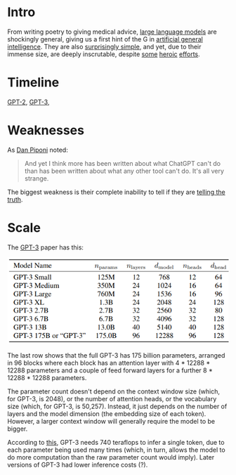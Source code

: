 # Intro

From writing poetry to giving medical advice, [large language models](https://en.wikipedia.org/wiki/Large_language_model) are shockingly general, giving us a first hint of the G in [artificial general intelligence](https://en.wikipedia.org/wiki/Artificial_general_intelligence).  They are also [surprisingly simple](https://dugas.ch/artificial_curiosity/GPT_architecture.html), and yet, due to their immense size, are deeply inscrutable, despite [some](https://arxiv.org/abs/2211.00593) [heroic](https://arxiv.org/abs/2012.14913) [efforts](https://arxiv.org/abs/2305.16130).

# Timeline

[GPT-2](https://en.wikipedia.org/wiki/GPT-2), [GPT-3](https://en.wikipedia.org/wiki/GPT-3), 

# Weaknesses

As [Dan Piponi](https://mathstodon.xyz/@dpiponi/111116694861297725) noted:

> And yet I think more has been written about what ChatGPT can't do than has been written about what any other tool can't do. It's all very strange.

The biggest weakness is their complete inability to tell if they are [telling the truth](https://en.wikipedia.org/wiki/Hallucination_(artificial_intelligence)).

# Scale

The [GPT-3](https://arxiv.org/abs/2005.14165) paper has this:

![Screenshot of a table of model sizes.](model_sizes.png)

The last row shows that the full GPT-3 has 175 billion parameters, arranged in 96 blocks where each block has an attention layer with 4 * 12288 * 12288 parameters and a couple of feed forward layers for a further 8 * 12288 * 12288 parameters.

The parameter count doesn't depend on the context window size (which, for GPT-3, is 2048), or the number of attention heads, or the vocabulary size (which, for GPT-3, is 50,257).  Instead, it just depends on the number of layers and the model dimension (the embedding size of each token).  However, a larger context window will generally require the model to be bigger.

According to [this](https://github.com/amirgholami/ai_and_memory_wall#nlp-models), GPT-3 needs 740 teraflops to infer a single token, due to each parameter being used many times (which, in turn, allows the model to do more computation than the raw parameter count would imply).  Later versions of GPT-3 had lower inference costs (?).
